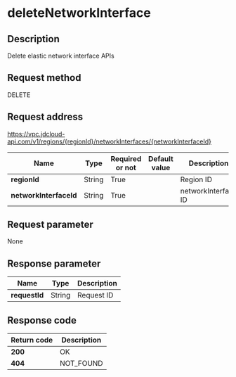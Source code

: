 # deleteNetworkInterface


## Description
Delete elastic network interface APIs

## Request method
DELETE

## Request address
https://vpc.jdcloud-api.com/v1/regions/{regionId}/networkInterfaces/{networkInterfaceId}

|Name|Type|Required or not|Default value|Description|
|---|---|---|---|---|
|**regionId**|String|True| |Region ID|
|**networkInterfaceId**|String|True| |networkInterface ID|

## Request parameter
None


## Response parameter
|Name|Type|Description|
|---|---|---|
|**requestId**|String|Request ID|


## Response code
|Return code|Description|
|---|---|
|**200**|OK|
|**404**|NOT_FOUND|
